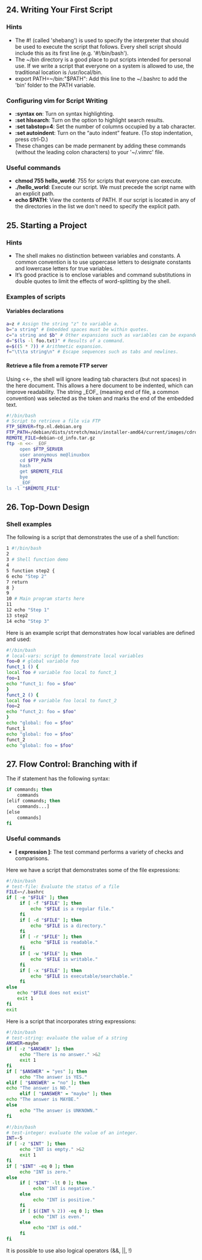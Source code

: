## 24. Writing Your First Script

### Hints
- The \#\! (called 'shebang') is used to specify the interpreter that should be used to execute the script that follows. Every shell script should include this as its first line (e.g. '#!/bin/bash').
- The ~/bin directory is a good place to put scripts intended for personal use. If we write a script that everyone on a system is allowed to use, the traditional location is /usr/local/bin.
- export PATH=~/bin:"$PATH": Add this line to the ~/.bashrc to add the 'bin' folder to the PATH variable. 


### Configuring vim for Script Writing
- **:syntax on**: Turn on syntax highlighting.
- **:set hlsearch**: Turn on the option to highlight search results.
- **:set tabstop=4**: Set the number of columns occupied by a tab character.
- **:set autoindent**: Turn on the “auto indent” feature. (To stop indentation, press ctrl-D.)
- These changes can be made permanent by adding these commands (without the leading colon characters) to your '~/.vimrc' file.


### Useful commands
- **chmod 755 hello_world**: 755 for scripts that everyone can execute.
- **./hello_world**: Execute our script. We must precede the script name with an explicit path.
- **echo $PATH**: View the contents of PATH. If our script is located in any of the directories in the list we don't need to specify the explicit path.

## 25. Starting a Project

### Hints
- The shell makes no distinction between variables and constants. A common convention is to use uppercase letters to designate constants and lowercase letters for true variables.
- It’s good practice is to enclose variables and command substitutions in double quotes to limit the effects of word-splitting by the shell.

### Examples of scripts

#### Variables declarations
```bash 
a=z # Assign the string "z" to variable a.
b="a string" # Embedded spaces must be within quotes.
c="a string and $b" # Other expansions such as variables can be expanded into the assignment.
d="$(ls -l foo.txt)" # Results of a command.
e=$((5 * 7)) # Arithmetic expansion.
f="\t\ta string\n" # Escape sequences such as tabs and newlines.
```

#### Retrieve a file from a remote FTP server

Using <<-, the shell will ignore leading tab characters (but not spaces) in the here document. This allows a here document to be indented, which can improve readability. The string \_EOF\_ (meaning end of file, a common convention) was selected as the token and marks the end of the embedded text.

```bash 
#!/bin/bash
# Script to retrieve a file via FTP
FTP_SERVER=ftp.nl.debian.org
FTP_PATH=/debian/dists/stretch/main/installer-amd64/current/images/cdrom
REMOTE_FILE=debian-cd_info.tar.gz
ftp -n <<- _EOF_
     open $FTP_SERVER
     user anonymous me@linuxbox
     cd $FTP_PATH
     hash
     get $REMOTE_FILE
     bye
     _EOF_
ls -l "$REMOTE_FILE"
```

## 26. Top-Down Design

### Shell examples

The following is a script that demonstrates the use of a shell function:
```bash
1 #!/bin/bash
2
3 # Shell function demo
4
5 function step2 {
6 echo "Step 2"
7 return
8 }
9
10 # Main program starts here
11
12 echo "Step 1"
13 step2
14 echo "Step 3"
```

Here is an example script that demonstrates how local variables are defined and used:
```bash
#!/bin/bash
# local-vars: script to demonstrate local variables
foo=0 # global variable foo
funct_1 () {
local foo # variable foo local to funct_1
foo=1
echo "funct_1: foo = $foo"
}
funct_2 () {
local foo # variable foo local to funct_2
foo=2
echo "funct_2: foo = $foo"
}
echo "global: foo = $foo"
funct_1
echo "global: foo = $foo"
funct_2
echo "global: foo = $foo"
```

## 27. Flow Control: Branching with if

The if statement has the following syntax:
```bash
if commands; then
    commands
[elif commands; then
    commands...]
[else
    commands]
fi
```

### Useful commands
- **\[ expression \]**: The test command performs a variety of checks and comparisons.


Here we have a script that demonstrates some of the file expressions:

```bash
#!/bin/bash
# test-file: Evaluate the status of a file
FILE=~/.bashrc
if [ -e "$FILE" ]; then
     if [ -f "$FILE" ]; then
         echo "$FILE is a regular file."
     fi
     if [ -d "$FILE" ]; then
         echo "$FILE is a directory."
     fi
     if [ -r "$FILE" ]; then
         echo "$FILE is readable."
     fi
     if [ -w "$FILE" ]; then
         echo "$FILE is writable."
     fi
     if [ -x "$FILE" ]; then
         echo "$FILE is executable/searchable."
     fi
else
    echo "$FILE does not exist"
    exit 1
fi
exit
```

Here is a script that incorporates string expressions:
```bash
#!/bin/bash
# test-string: evaluate the value of a string
ANSWER=maybe
if [ -z "$ANSWER" ]; then
     echo "There is no answer." >&2
     exit 1
fi
if [ "$ANSWER" = "yes" ]; then
     echo "The answer is YES."
elif [ "$ANSWER" = "no" ]; then
echo "The answer is NO."
     elif [ "$ANSWER" = "maybe" ]; then
echo "The answer is MAYBE."
else
     echo "The answer is UNKNOWN."
fi
```

```bash
#!/bin/bash
# test-integer: evaluate the value of an integer.
INT=-5
if [ -z "$INT" ]; then
     echo "INT is empty." >&2
     exit 1
fi
if [ "$INT" -eq 0 ]; then
     echo "INT is zero."
else
     if [ "$INT" -lt 0 ]; then
          echo "INT is negative."
     else
          echo "INT is positive."
     fi
     if [ $((INT % 2)) -eq 0 ]; then
          echo "INT is even."
     else
          echo "INT is odd."
     fi
fi
```

It is possible to use also logical operators (&&, ||, !)
